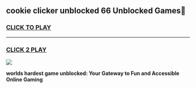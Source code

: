 
## cookie clicker unblocked 66 Unblocked Games👋
<h3>
<a href="https://premium.freeplayer.one?title=cookie_clicker_unblocked_66&ref=16F">CLICK TO PLAY</a></h3>
<hr>

<h3>
<a href="https://premium.freeplayer.one?title=cookie_clicker_unblocked_66&ref=16F">CLICK 2 PLAY</a>
  
</h3>

<a href="https://premium.freeplayer.one?title=cookie_clicker_unblocked_66&ref=16F/"><img src="https://clearcache.store/games.png"></a>


**worlds hardest game unblocked: Your Gateway to Fun and Accessible Online Gaming**
